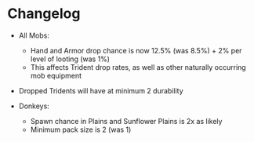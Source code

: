 # Changelog

- All Mobs:

    - Hand and Armor drop chance is now 12.5% (was 8.5%) + 2% per level of looting (was 1%)
    - This affects Trident drop rates, as well as other naturally occurring mob equipment

- Dropped Tridents will have at minimum 2 durability

- Donkeys:

    - Spawn chance in Plains and Sunflower Plains is 2x as likely
    - Minimum pack size is 2 (was 1)